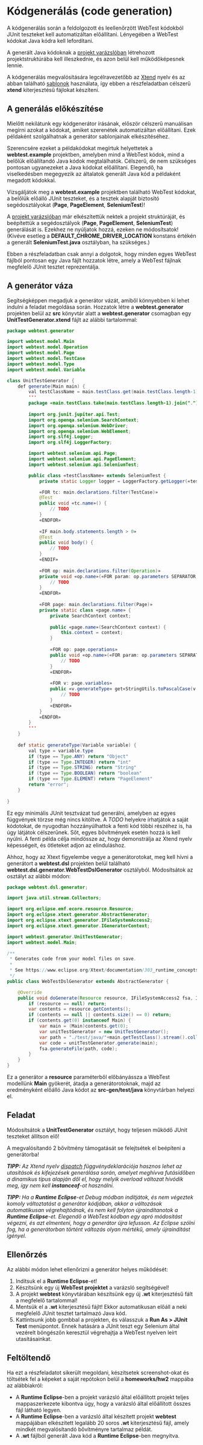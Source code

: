 # Kódgenerálás (code generation)

A kódgenerálás során a feldolgozott és leellenőrzött WebTest kódokból JUnit teszteket kell automatizáltan előállítani. Lényegében a WebTest kódokat Java kódra kell lefordítani.

A generált Java kódoknak a [projekt varázslóban](TaskProjectWizard.md) létrehozott projektstruktúrába kell illeszkednie, és azon belül kell működőképesnek lennie.

A kódgenerálás megvalósítására legcélravezetőbb az [Xtend](https://eclipse.dev/Xtext/xtend/documentation/index.html) nyelv és az abban található [sablonok](https://eclipse.dev/Xtext/xtend/documentation/203_xtend_expressions.html#templates) használata, így ebben a részfeladatban célszerű **xtend** kiterjesztésű fájlokat készíteni.

## A generálás előkészítése

Mielőtt nekilátunk egy kódgenerátor írásának, először célszerű manuálisan megírni azokat a kódokat, amiket szerenétek automatizáltan előállítani. Ezek példaként szolgálhatnak a generátor sablonjainak elkészítéséhez. 

Szerencsére ezeket a példakódokat megírtuk helyettetek a **webtest.example** projektben, amelyben mind a WebTest kódok, mind a belőlük előállítandó Java kódok megtalálhatók. Célszerű, de nem szükséges pontosan ugyanezeket a Java kódokat előállítani. Elegendő, ha viselkedésben megegyezik az általatok generált Java kód a példaként megadott kódokkal.

Vizsgáljátok meg a **webtest.example** projektben található WebTest kódokat, a belőlük előálló JUnit teszteket, és a tesztek alapját biztosító segédosztályokat (**Page**, **PageElement**, **SeleniumTest**)!

A [projekt varázslóban](TaskProjectWizard.md) már elkészítettük nektek a projekt struktúráját, és beépítettük a segédosztályok (**Page**, **PageElement**, **SeleniumTest**) generálását is. Ezekhez ne nyúljatok hozzá, ezeken ne módosítsatok! (Kivéve esetleg a **DEFAULT_CHROME_DRIVER_LOCATION** konstans értékén a generált **SeleniumTest.java** osztályban, ha szükséges.)

Ebben a részfeladatban csak annyi a dolgotok, hogy minden egyes WebTest fájlból pontosan egy Java fájlt hozzatok létre, amely a WebTest fájlnak megfelelő JUnit tesztet reprezentálja.

## A generátor váza

Segítségképpen megadjuk a generátor vázát, amiből könnyebben ki lehet indulni a feladat megoldása során. Hozzatok létre a **webtest.generator** projekten belül az **src** könyvtár alatt a **webtest.generator** csomagban egy **UnitTestGenerator.xtend** fájlt az alábbi tartalommal:

```Java
package webtest.generator

import webtest.model.Main
import webtest.model.Operation
import webtest.model.Page
import webtest.model.TestCase
import webtest.model.Type
import webtest.model.Variable

class UnitTestGenerator {
    def generate(Main main) {
        val testClassName = main.testClass.get(main.testClass.length-1)
        '''
        package «main.testClass.take(main.testClass.length-1).join(".")»;
        
        import org.junit.jupiter.api.Test;
        import org.openqa.selenium.SearchContext;
        import org.openqa.selenium.WebDriver;
        import org.openqa.selenium.WebElement;
        import org.slf4j.Logger;
        import org.slf4j.LoggerFactory;

		import webtest.selenium.api.Page;
		import webtest.selenium.api.PageElement;
		import webtest.selenium.api.SeleniumTest;

        public class «testClassName» extends SeleniumTest {
            private static Logger logger = LoggerFactory.getLogger(«testClassName».class);

            «FOR tc: main.declarations.filter(TestCase)»
            @Test
            public void «tc.name»() {
                // TODO
            }
            «ENDFOR»
            
            «IF main.body.statements.length > 0»
            @Test
            public void body() {
                // TODO
            }
            «ENDIF»
            
            «FOR op: main.declarations.filter(Operation)»
            private void «op.name»(«FOR param: op.parameters SEPARATOR ", "»«param.generateType» «param.name»«ENDFOR») {
                // TODO
            }
            «ENDFOR»
            
            «FOR page: main.declarations.filter(Page)»
            private static class «page.name» {
                private SearchContext context;
                
                public «page.name»(SearchContext context) {
                    this.context = context;
                }
                
                «FOR op: page.operations»
                public void «op.name»(«FOR param: op.parameters SEPARATOR ", "»«param.generateType» «param.name»«ENDFOR») {
                    // TODO
                }
                «ENDFOR»
                
                «FOR v: page.variables»
                public «v.generateType» get«StringUtils.toPascalCase(v.name)»() {
                    // TODO
                }
                «ENDFOR»
            }
            «ENDFOR»
        }
        '''
    }
    
    def static generateType(Variable variable) {
        val type = variable.type
        if (type == Type.ANY) return "Object"
        if (type == Type.INTEGER) return "int"
        if (type == Type.STRING) return "String"
        if (type == Type.BOOLEAN) return "boolean"
        if (type == Type.ELEMENT) return "PageElement"
        return "error";
    }
    
}
```

Ez egy minimális JUnit tesztvázat tud generálni, amelyben az egyes függvények törzse még nincs kitöltve. A *TODO* helyekre írhatjátok a saját kódotokat, de nyugodtan hozzányúlhattok a fenti kód többi részéhez is, ha úgy látjátok célszerűnek. Sőt, egyes bővítmények esetén hozzá is kell nyúlni. A fenti példa célja mindössze az, hogy demonstrálja az Xtend nyelv képességeit, és ötleteket adjon az elinduláshoz.

Ahhoz, hogy az Xtext figyelembe vegye a generátorotokat, meg kell hívni a generátort a **webtest.dsl** projekten belül található **webtest.dsl.generator.WebTestDslGenerator** osztályból. Módosítsátok az osztályt az alábbi módon:

```Java
package webtest.dsl.generator;

import java.util.stream.Collectors;

import org.eclipse.emf.ecore.resource.Resource;
import org.eclipse.xtext.generator.AbstractGenerator;
import org.eclipse.xtext.generator.IFileSystemAccess2;
import org.eclipse.xtext.generator.IGeneratorContext;

import webtest.generator.UnitTestGenerator;
import webtest.model.Main;

/**
 * Generates code from your model files on save.
 * 
 * See https://www.eclipse.org/Xtext/documentation/303_runtime_concepts.html#code-generation
 */
public class WebTestDslGenerator extends AbstractGenerator {

    @Override
    public void doGenerate(Resource resource, IFileSystemAccess2 fsa, IGeneratorContext context) {
        if (resource == null) return;
        var contents = resource.getContents();
        if (contents == null || contents.size() == 0) return;
        if (contents.get(0) instanceof Main) {
            var main = (Main)contents.get(0);
            var unitTestGenerator = new UnitTestGenerator();
            var path = "./test/java/"+main.getTestClass().stream().collect(Collectors.joining("/"))+".java";
            var code = unitTestGenerator.generate(main);
            fsa.generateFile(path, code);
        }
    }
}
```

Ez a generátor a **resource** paraméterből előbányássza a WebTest modellünk **Main** gyökerét, átadja a generátorotoknak, majd az eredményként előálló Java kódot az **src-gen/test/java** könyvtárban helyezi el.

## Feladat

Módosítsátok a **UnitTestGenerator** osztályt, hogy teljesen működő JUnit teszteket állítson elő!

A megvalósítandó 2 bővítmény támogatását se felejtsétek el beépíteni a generátorba!

***TIPP:** Az Xtend nyelv [dispatch](https://eclipse.dev/Xtext/xtend/documentation/202_xtend_classes_members.html#polymorphic-dispatch) függvénydeklarációja hasznos lehet az utasítások és kifejezések generálása során, amelyet meghívva futásidőben a dinamikus típus alapján dől el, hogy melyik overload változat hívódik meg, így nem kell **instanceof**-ot használni.*

***TIPP:** Ha a **Runtime Eclipse**-et Debug módban indítjátok, és nem végeztek komoly változtatást a generátor kódjában, akkor a változások automatikusan végrehajtódnak, és nem kell folyton újraindítanotok a **Runtime Eclipse**-et. Elegendő a WebTest kódban egy apró módosítást végezni, és azt elmenteni, hogy a generátor újra lefusson. Az Eclipse szólni fog, ha a generátorban történt változás olyan mértékű, amely újraindítást igényel.*

## Ellenőrzés

Az alábbi módon lehet ellenőrizni a generátor helyes működését:

1. Indítsuk el a **Runtime Eclipse**-et!
2. Készítsünk egy új **WebTest projektet** a varázsló segítségével!
3. A projekt **webtest** könyvtárában készítsünk egy új **.wt** kiterjesztésű fált a megfelelő tartalommal!
4. Mentsük el a **.wt** kiterjesztésű fájlt! Ekkor automatikusan előáll a neki megfelelő JUnit tesztet tartalmazó Java kód.
5. Kattintsunk jobb gombbal a projekten, és válasszuk a **Run As > JUnit Test** menüpontot. Ennek hatására a JUnit teszt egy Selenium által vezérelt böngészőn keresztül végrehajtja a WebTest nyelven leírt utasításainkat.

## Feltöltendő

Ha ezt a részfeladatot sikerült megoldani, készítsetek screenshot-okat és töltsétek fel a képeket a saját repótokon belül a **homeworks/hw2** mappába az alábbiakról:

* A **Runtime Eclipse**-ben a projekt varázsló által előállított projekt teljes mappaszerkezete kibontva úgy, hogy a varázsló által előállított összes fájl látható legyen.
* A **Runtime Eclipse**-ben a varázsló által készített projekt **webtest** mappájában elkészített legalább 20 soros **.wt** kiterjesztésű fájl, amely mindkét megvalósítandó bővítményre tartalmaz példát.
* A **.wt** fájlból generált Java kód a **Runtime Eclipse**-ben megnyitva.
